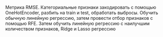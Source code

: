 Метрика RMSE.
Категориальные признаки закодировать с помощью OneHotEncoder, разбить на train и test, обработать выбросы.
Обучить обычную линейную регрессию, затем провести отбор признаков с помощью RFE.
Затем обучить линейную регрессию с наилучшим количеством признаков, Ridge и Lasso регрессию
